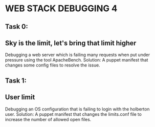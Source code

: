 # WEB STACK DEBUGGING 4

## Task 0:
## Sky is the limit, let's bring that limit higher
Debugging a web server which is failing many requests when put under pressure using the tool ApacheBench.
Solution:
A puppet manifest that changes some config files to resolve the issue.

## Task 1:
## User limit
Debugging an OS configuration that is failing to login with the holberton user.
Solution:
A puppet manifest that changes the limits.conf file to increase the number of allowed open files.
